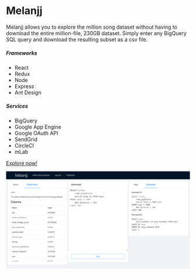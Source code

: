 # Melanjj

Melanjj allows you to explore the million song dataset without having to download the entire million-file, 230GB dataset. Simply enter any BigQuery SQL query and download the resulting subset as a csv file.

##### Frameworks

- React
- Redux
- Node
- Express
- Ant Design

##### Services

- BigQuery
- Google App Engine
- Google OAuth API
- SendGrid
- CircleCI
- mLab

[Explore now!](https://melanjj-prod.appspot.com/)

![](/github/Melanjj.png)
